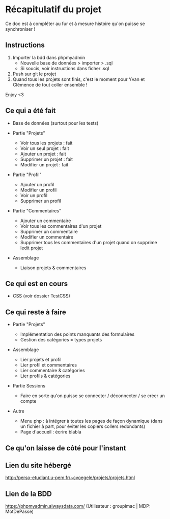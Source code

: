 # Récapitulatif du projet 
Ce doc est à compléter au fur et à mesure histoire qu'on puisse se synchroniser ! 


## Instructions 
1. Importer la bdd dans phpmyadmin 
    - Nouvelle base de données > importer > .sql 
    - Si soucis, voir instructions dans ficher .sql
2. Push sur git le projet 
3. Quand tous les projets sont finis, c'est le moment pour Yvan et Clémence de tout coller ensemble ! 

Enjoy <3


## Ce qui a été fait 
- Base de données (surtout pour les tests)
- Partie "Projets" 
    - Voir tous les projets : fait 
    - Voir un seul projet : fait 
    - Ajouter un projet : fait 
    - Supprimer un projet : fait 
    - Modifier un projet : fait 

- Partie "Profil"
    - Ajouter un profil
    - Modifier un profil 
    - Voir un profil 
    - Supprimer un profil 

- Partie "Commentaires"
    - Ajouter un commentaire 
    - Voir tous les commentaires d'un projet 
    - Supprimer un commentaire 
    - Modifier un commentaire
    - Supprimer tous les commentaires d'un projet quand on supprime ledit projet

- Assemblage
    - Liaison projets & commentaires 

## Ce qui est en cours
- CSS (voir dossier TestCSS)

## Ce qui reste à faire 
- Partie "Projets"
    - Implémentation des points manquants des formulaires
    - Gestion des catégories = types projets 

- Assemblage 
    - Lier projets et profil 
    - Lier profil et commentaires 
    - Lier commentaire & catégories 
    - Lier profils & catégories 

- Partie Sessions 
    - Faire en sorte qu'on puisse se connecter / déconnecter / se créer un compte

- Autre 
    - Menu php : à intégrer à toutes les pages de façon dynamique (dans un fichier à part, pour éviter les copiers collers redondants)
    - Page d'accueil : écrire blabla 

## Ce qu'on laisse de côté pour l'instant

## Lien du site hébergé
http://perso-etudiant.u-pem.fr/~cvoegele/projets/projets.html

## Lien de la BDD
https://phpmyadmin.alwaysdata.com/ (Utilisateur : groupimac | MDP: MotDePasse)
